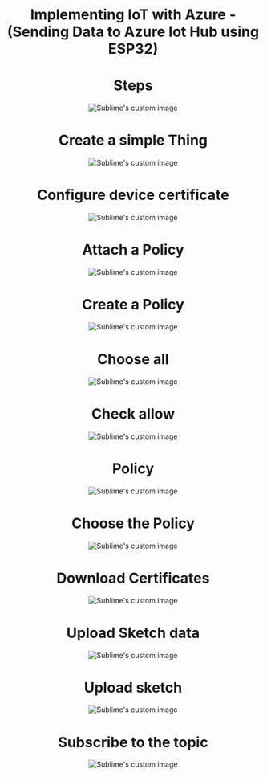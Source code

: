 <h1 align="center">Implementing IoT with Azure -(Sending Data to Azure Iot Hub using ESP32)
</h1>


<h1 align="center">Steps
</h1>


<p align="center"><img src="https://github.com/RIT-MESH/Electronics-and-IoT-Projects/blob/main/13%20Send%20ESP32%20Data%20to%20AWS%20IoT%20Core%20-MQTT/AWS%201_1.png?raw=true"alt="Sublime's custom image"/>
</p>

<h1 align="center">Create a simple Thing
</h1>


<p align="center"><img src="https://github.com/RIT-MESH/Electronics-and-IoT-Projects/blob/main/13%20Send%20ESP32%20Data%20to%20AWS%20IoT%20Core%20-MQTT/AWS%202.png?raw=true"alt="Sublime's custom image"/>
</p>
<h1 align="center">Configure device certificate
</h1>


<p align="center"><img src="https://github.com/RIT-MESH/Electronics-and-IoT-Projects/blob/main/13%20Send%20ESP32%20Data%20to%20AWS%20IoT%20Core%20-MQTT/AWS%203.png?raw=true"alt="Sublime's custom image"/>
</p>
<h1 align="center">Attach a Policy
</h1>


<p align="center"><img src="https://github.com/RIT-MESH/Electronics-and-IoT-Projects/blob/main/13%20Send%20ESP32%20Data%20to%20AWS%20IoT%20Core%20-MQTT/AWS%204.png?raw=true"alt="Sublime's custom image"/>
</p>
<h1 align="center">Create a Policy
</h1>


<p align="center"><img src="https://github.com/RIT-MESH/Electronics-and-IoT-Projects/blob/main/13%20Send%20ESP32%20Data%20to%20AWS%20IoT%20Core%20-MQTT/AWS%205.png?raw=true"alt="Sublime's custom image"/>
</p>
<h1 align="center">Choose all
</h1>


<p align="center"><img src="https://github.com/RIT-MESH/Electronics-and-IoT-Projects/blob/main/13%20Send%20ESP32%20Data%20to%20AWS%20IoT%20Core%20-MQTT/AWS%206.png?raw=true"alt="Sublime's custom image"/>
</p>
<h1 align="center">Check allow
</h1>


<p align="center"><img src="https://github.com/RIT-MESH/Electronics-and-IoT-Projects/blob/main/13%20Send%20ESP32%20Data%20to%20AWS%20IoT%20Core%20-MQTT/AWS%207.png?raw=true"alt="Sublime's custom image"/>
</p>
<h1 align="center">Policy

</h1>


<p align="center"><img src="https://github.com/RIT-MESH/Electronics-and-IoT-Projects/blob/main/13%20Send%20ESP32%20Data%20to%20AWS%20IoT%20Core%20-MQTT/AWS%208.png?raw=true"alt="Sublime's custom image"/>
</p>
<h1 align="center">Choose the Policy
</h1>


<p align="center"><img src="https://github.com/RIT-MESH/Electronics-and-IoT-Projects/blob/main/13%20Send%20ESP32%20Data%20to%20AWS%20IoT%20Core%20-MQTT/AWS%209.png?raw=true"alt="Sublime's custom image"/>
</p>
<h1 align="center">Download Certificates
</h1>


<p align="center"><img src="https://github.com/RIT-MESH/Electronics-and-IoT-Projects/blob/main/13%20Send%20ESP32%20Data%20to%20AWS%20IoT%20Core%20-MQTT/AWS%2010.png?raw=true"alt="Sublime's custom image"/>
</p>
<h1 align="center">Upload Sketch data
</h1>


<p align="center"><img src="https://github.com/RIT-MESH/Electronics-and-IoT-Projects/blob/main/13%20Send%20ESP32%20Data%20to%20AWS%20IoT%20Core%20-MQTT/AWS%2011.png?raw=true"alt="Sublime's custom image"/>
</p>
<h1 align="center">Upload sketch
</h1>


<p align="center"><img src="https://github.com/RIT-MESH/Electronics-and-IoT-Projects/blob/main/13%20Send%20ESP32%20Data%20to%20AWS%20IoT%20Core%20-MQTT/AWS%2012.png?raw=true"alt="Sublime's custom image"/>
</p>
<h1 align="center">Subscribe to the topic
</h1>


<p align="center"><img src="https://github.com/RIT-MESH/Electronics-and-IoT-Projects/blob/main/13%20Send%20ESP32%20Data%20to%20AWS%20IoT%20Core%20-MQTT/AWS%2013.png?raw=true"alt="Sublime's custom image"/>
</p>


